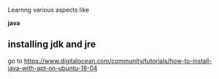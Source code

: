 Learnng various aspects like

**java**

## installing jdk and jre ##
go to https://www.digitalocean.com/community/tutorials/how-to-install-java-with-apt-on-ubuntu-18-04 
